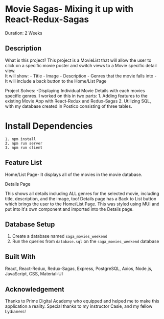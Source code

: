 # Movie Sagas- Mixing it up with React-Redux-Sagas

Duration: 2 Weeks 

## Description

What is this project?
This project is a MovieList that will allow the user to click on a specific movie poster and switch views to a Movie specific detail view.  
It will show:
    - Title
    - Image
    - Description
    - Genres that the movie falls into
    - It will include a back button to the Home/List Page



Project Solves:
    -Displaying Individual Movie Details with each movies specific genres. I worked on this in two parts: 
        1. Adding features to the existing Movie App with React-Redux and Redux-Sagas
        2. Utilizing SQL, with my database created in Postico consisting of three tables.
       
# Install Dependencies
    1. npm install
    2. npm run server
    3. npm run client

## Feature List

Home/List Page- It displays all of the movies in the movie database.

Details Page

This shows all details including ALL genres for the selected movie, including title, description, and the image, too!
Details page has a Back to List button which brings the user to the Home/List Page.  This was styled using MUI and put into it's own component and imported into the Details page.


## Database Setup

1. Create a database named `saga_movies_weekend`
2. Run the queries from `database.sql` on the `saga_movies_weekend` database

## Built With

React, React-Redux, Redux-Sagas, Express, PostgreSQL, Axios, Node.js, JavaScript, CSS, Material-UI

## Acknowledgement
Thanks to Prime Digital Academy who equipped and helped me to make this application a reality. Special thanks to my instructor Casie, and my fellow Lydianers!




